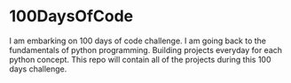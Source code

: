 # 100DaysOfCode
I am embarking on 100 days of code challenge. I am going back to the fundamentals of python programming. Building projects everyday for each python concept. This repo will contain all of the projects during this 100 days challenge.
